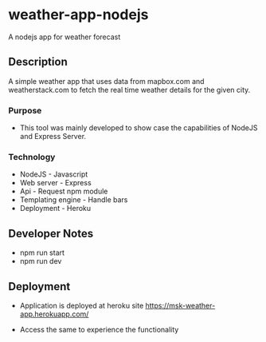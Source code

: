 
# weather-app-nodejs

A nodejs app for weather forecast

## Description

A simple weather app that uses data from mapbox.com and weatherstack.com to fetch the real time weather details for the given city.

### Purpose

- This tool was mainly developed to show case the capabilities of NodeJS and Express Server.

### Technology

- NodeJS - Javascript
- Web server - Express
- Api - Request npm module
- Templating engine - Handle bars
- Deployment - Heroku

## Developer Notes

- npm run start
- npm run dev

## Deployment

- Application is deployed at heroku site https://msk-weather-app.herokuapp.com/

- Access the same to experience the functionality
